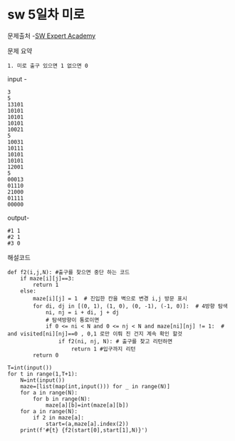 # sw 5일차 미로

문제출처 -[SW Expert Academy](https://swexpertacademy.com/main/talk/solvingClub/problemView.do?contestProbId=AXRHzoUq3XYDFAQT&solveclubId=AXsHTyBaqJgDFARX&problemBoxTitle=20210824_Stack2실습&problemBoxCnt=4&probBoxId=AXt1ceB6YwkDFARW)

문제 요약 

 	1. 미로 출구 있으면 1 없으면 0

input - 

```
3
5
13101
10101
10101
10101
10021
5
10031
10111
10101
10101
12001
5
00013
01110
21000
01111
00000
```

output-

```
#1 1
#2 1
#3 0
```

해설코드 

```
def f2(i,j,N): #출구를 찾으면 중단 하는 코드
    if maze[i][j]==3:
        return 1
    else:
        maze[i][j] = 1  # 진입한 칸을 벽으로 변경 i,j 방문 표시
        for di, dj in [(0, 1), (1, 0), (0, -1), (-1, 0)]:  # 4방향 탐색
            ni, nj = i + di, j + dj
            # 탐색방향이 통로이면
            if 0 <= ni < N and 0 <= nj < N and maze[ni][nj] != 1:  # and visited[ni][nj]==0 , 0,1 로만 이뤄 진 건지 계속 확인 할것
                if f2(ni, nj, N): # 출구를 찾고 리턴하면
                    return 1 #입구까지 리턴
        return 0

T=int(input())
for t in range(1,T+1):
    N=int(input())
    maze=[list(map(int,input())) for _ in range(N)]
    for a in range(N):
        for b in range(N):
            maze[a][b]=int(maze[a][b])
    for a in range(N):
        if 2 in maze[a]:
            start=(a,maze[a].index(2))
    print(f'#{t} {f2(start[0],start[1],N)}')
```



